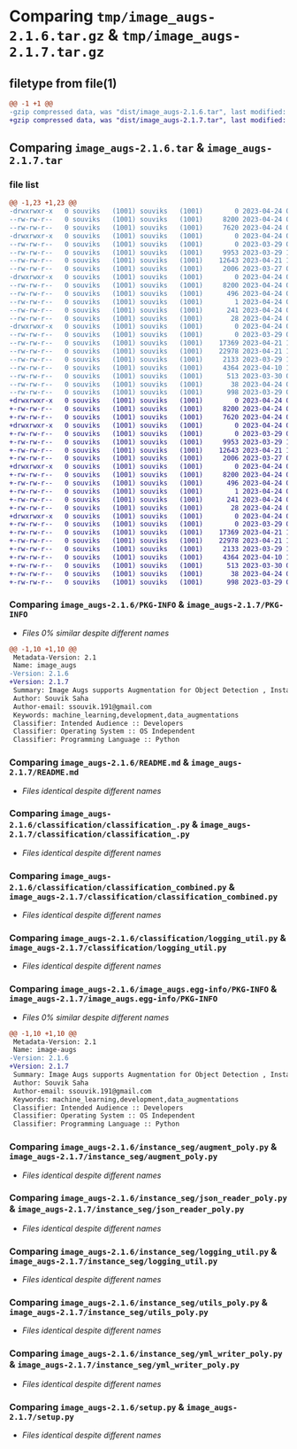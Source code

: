# Comparing `tmp/image_augs-2.1.6.tar.gz` & `tmp/image_augs-2.1.7.tar.gz`

## filetype from file(1)

```diff
@@ -1 +1 @@
-gzip compressed data, was "dist/image_augs-2.1.6.tar", last modified: Mon Apr 24 09:37:12 2023, max compression
+gzip compressed data, was "dist/image_augs-2.1.7.tar", last modified: Mon Apr 24 09:58:14 2023, max compression
```

## Comparing `image_augs-2.1.6.tar` & `image_augs-2.1.7.tar`

### file list

```diff
@@ -1,23 +1,23 @@
-drwxrwxr-x   0 souviks   (1001) souviks   (1001)        0 2023-04-24 09:37:12.000000 image_augs-2.1.6/
--rw-rw-r--   0 souviks   (1001) souviks   (1001)     8200 2023-04-24 09:37:12.000000 image_augs-2.1.6/PKG-INFO
--rw-rw-r--   0 souviks   (1001) souviks   (1001)     7620 2023-04-24 05:37:53.000000 image_augs-2.1.6/README.md
-drwxrwxr-x   0 souviks   (1001) souviks   (1001)        0 2023-04-24 09:37:12.000000 image_augs-2.1.6/classification/
--rw-rw-r--   0 souviks   (1001) souviks   (1001)        0 2023-03-29 09:58:53.000000 image_augs-2.1.6/classification/__init__.py
--rw-rw-r--   0 souviks   (1001) souviks   (1001)     9953 2023-03-29 13:10:42.000000 image_augs-2.1.6/classification/classification_.py
--rw-rw-r--   0 souviks   (1001) souviks   (1001)    12643 2023-04-21 14:07:26.000000 image_augs-2.1.6/classification/classification_combined.py
--rw-rw-r--   0 souviks   (1001) souviks   (1001)     2006 2023-03-27 09:44:23.000000 image_augs-2.1.6/classification/logging_util.py
-drwxrwxr-x   0 souviks   (1001) souviks   (1001)        0 2023-04-24 09:37:12.000000 image_augs-2.1.6/image_augs.egg-info/
--rw-rw-r--   0 souviks   (1001) souviks   (1001)     8200 2023-04-24 09:37:11.000000 image_augs-2.1.6/image_augs.egg-info/PKG-INFO
--rw-rw-r--   0 souviks   (1001) souviks   (1001)      496 2023-04-24 09:37:11.000000 image_augs-2.1.6/image_augs.egg-info/SOURCES.txt
--rw-rw-r--   0 souviks   (1001) souviks   (1001)        1 2023-04-24 09:37:11.000000 image_augs-2.1.6/image_augs.egg-info/dependency_links.txt
--rw-rw-r--   0 souviks   (1001) souviks   (1001)      241 2023-04-24 09:37:11.000000 image_augs-2.1.6/image_augs.egg-info/requires.txt
--rw-rw-r--   0 souviks   (1001) souviks   (1001)       28 2023-04-24 09:37:11.000000 image_augs-2.1.6/image_augs.egg-info/top_level.txt
-drwxrwxr-x   0 souviks   (1001) souviks   (1001)        0 2023-04-24 09:37:12.000000 image_augs-2.1.6/instance_seg/
--rw-rw-r--   0 souviks   (1001) souviks   (1001)        0 2023-03-29 09:58:39.000000 image_augs-2.1.6/instance_seg/__init__.py
--rw-rw-r--   0 souviks   (1001) souviks   (1001)    17369 2023-04-21 13:36:30.000000 image_augs-2.1.6/instance_seg/augment_poly.py
--rw-rw-r--   0 souviks   (1001) souviks   (1001)    22978 2023-04-21 14:06:43.000000 image_augs-2.1.6/instance_seg/json_reader_poly.py
--rw-rw-r--   0 souviks   (1001) souviks   (1001)     2133 2023-03-29 13:20:57.000000 image_augs-2.1.6/instance_seg/logging_util.py
--rw-rw-r--   0 souviks   (1001) souviks   (1001)     4364 2023-04-10 10:20:24.000000 image_augs-2.1.6/instance_seg/utils_poly.py
--rw-rw-r--   0 souviks   (1001) souviks   (1001)      513 2023-03-30 08:41:48.000000 image_augs-2.1.6/instance_seg/yml_writer_poly.py
--rw-rw-r--   0 souviks   (1001) souviks   (1001)       38 2023-04-24 09:37:12.000000 image_augs-2.1.6/setup.cfg
--rw-rw-r--   0 souviks   (1001) souviks   (1001)      998 2023-03-29 09:59:13.000000 image_augs-2.1.6/setup.py
+drwxrwxr-x   0 souviks   (1001) souviks   (1001)        0 2023-04-24 09:58:14.000000 image_augs-2.1.7/
+-rw-rw-r--   0 souviks   (1001) souviks   (1001)     8200 2023-04-24 09:58:14.000000 image_augs-2.1.7/PKG-INFO
+-rw-rw-r--   0 souviks   (1001) souviks   (1001)     7620 2023-04-24 05:37:53.000000 image_augs-2.1.7/README.md
+drwxrwxr-x   0 souviks   (1001) souviks   (1001)        0 2023-04-24 09:58:14.000000 image_augs-2.1.7/classification/
+-rw-rw-r--   0 souviks   (1001) souviks   (1001)        0 2023-03-29 09:58:53.000000 image_augs-2.1.7/classification/__init__.py
+-rw-rw-r--   0 souviks   (1001) souviks   (1001)     9953 2023-03-29 13:10:42.000000 image_augs-2.1.7/classification/classification_.py
+-rw-rw-r--   0 souviks   (1001) souviks   (1001)    12643 2023-04-21 14:07:26.000000 image_augs-2.1.7/classification/classification_combined.py
+-rw-rw-r--   0 souviks   (1001) souviks   (1001)     2006 2023-03-27 09:44:23.000000 image_augs-2.1.7/classification/logging_util.py
+drwxrwxr-x   0 souviks   (1001) souviks   (1001)        0 2023-04-24 09:58:14.000000 image_augs-2.1.7/image_augs.egg-info/
+-rw-rw-r--   0 souviks   (1001) souviks   (1001)     8200 2023-04-24 09:58:14.000000 image_augs-2.1.7/image_augs.egg-info/PKG-INFO
+-rw-rw-r--   0 souviks   (1001) souviks   (1001)      496 2023-04-24 09:58:14.000000 image_augs-2.1.7/image_augs.egg-info/SOURCES.txt
+-rw-rw-r--   0 souviks   (1001) souviks   (1001)        1 2023-04-24 09:58:14.000000 image_augs-2.1.7/image_augs.egg-info/dependency_links.txt
+-rw-rw-r--   0 souviks   (1001) souviks   (1001)      241 2023-04-24 09:58:14.000000 image_augs-2.1.7/image_augs.egg-info/requires.txt
+-rw-rw-r--   0 souviks   (1001) souviks   (1001)       28 2023-04-24 09:58:14.000000 image_augs-2.1.7/image_augs.egg-info/top_level.txt
+drwxrwxr-x   0 souviks   (1001) souviks   (1001)        0 2023-04-24 09:58:14.000000 image_augs-2.1.7/instance_seg/
+-rw-rw-r--   0 souviks   (1001) souviks   (1001)        0 2023-03-29 09:58:39.000000 image_augs-2.1.7/instance_seg/__init__.py
+-rw-rw-r--   0 souviks   (1001) souviks   (1001)    17369 2023-04-21 13:36:30.000000 image_augs-2.1.7/instance_seg/augment_poly.py
+-rw-rw-r--   0 souviks   (1001) souviks   (1001)    22978 2023-04-21 14:06:43.000000 image_augs-2.1.7/instance_seg/json_reader_poly.py
+-rw-rw-r--   0 souviks   (1001) souviks   (1001)     2133 2023-03-29 13:20:57.000000 image_augs-2.1.7/instance_seg/logging_util.py
+-rw-rw-r--   0 souviks   (1001) souviks   (1001)     4364 2023-04-10 10:20:24.000000 image_augs-2.1.7/instance_seg/utils_poly.py
+-rw-rw-r--   0 souviks   (1001) souviks   (1001)      513 2023-03-30 08:41:48.000000 image_augs-2.1.7/instance_seg/yml_writer_poly.py
+-rw-rw-r--   0 souviks   (1001) souviks   (1001)       38 2023-04-24 09:58:14.000000 image_augs-2.1.7/setup.cfg
+-rw-rw-r--   0 souviks   (1001) souviks   (1001)      998 2023-03-29 09:59:13.000000 image_augs-2.1.7/setup.py
```

### Comparing `image_augs-2.1.6/PKG-INFO` & `image_augs-2.1.7/PKG-INFO`

 * *Files 0% similar despite different names*

```diff
@@ -1,10 +1,10 @@
 Metadata-Version: 2.1
 Name: image_augs
-Version: 2.1.6
+Version: 2.1.7
 Summary: Image Augs supports Augmentation for Object Detection , Instance Segmentation and classification tasks.
 Author: Souvik Saha
 Author-email: ssouvik.191@gmail.com
 Keywords: machine_learning,development,data_augmentations
 Classifier: Intended Audience :: Developers
 Classifier: Operating System :: OS Independent
 Classifier: Programming Language :: Python
```

### Comparing `image_augs-2.1.6/README.md` & `image_augs-2.1.7/README.md`

 * *Files identical despite different names*

### Comparing `image_augs-2.1.6/classification/classification_.py` & `image_augs-2.1.7/classification/classification_.py`

 * *Files identical despite different names*

### Comparing `image_augs-2.1.6/classification/classification_combined.py` & `image_augs-2.1.7/classification/classification_combined.py`

 * *Files identical despite different names*

### Comparing `image_augs-2.1.6/classification/logging_util.py` & `image_augs-2.1.7/classification/logging_util.py`

 * *Files identical despite different names*

### Comparing `image_augs-2.1.6/image_augs.egg-info/PKG-INFO` & `image_augs-2.1.7/image_augs.egg-info/PKG-INFO`

 * *Files 0% similar despite different names*

```diff
@@ -1,10 +1,10 @@
 Metadata-Version: 2.1
 Name: image-augs
-Version: 2.1.6
+Version: 2.1.7
 Summary: Image Augs supports Augmentation for Object Detection , Instance Segmentation and classification tasks.
 Author: Souvik Saha
 Author-email: ssouvik.191@gmail.com
 Keywords: machine_learning,development,data_augmentations
 Classifier: Intended Audience :: Developers
 Classifier: Operating System :: OS Independent
 Classifier: Programming Language :: Python
```

### Comparing `image_augs-2.1.6/instance_seg/augment_poly.py` & `image_augs-2.1.7/instance_seg/augment_poly.py`

 * *Files identical despite different names*

### Comparing `image_augs-2.1.6/instance_seg/json_reader_poly.py` & `image_augs-2.1.7/instance_seg/json_reader_poly.py`

 * *Files identical despite different names*

### Comparing `image_augs-2.1.6/instance_seg/logging_util.py` & `image_augs-2.1.7/instance_seg/logging_util.py`

 * *Files identical despite different names*

### Comparing `image_augs-2.1.6/instance_seg/utils_poly.py` & `image_augs-2.1.7/instance_seg/utils_poly.py`

 * *Files identical despite different names*

### Comparing `image_augs-2.1.6/instance_seg/yml_writer_poly.py` & `image_augs-2.1.7/instance_seg/yml_writer_poly.py`

 * *Files identical despite different names*

### Comparing `image_augs-2.1.6/setup.py` & `image_augs-2.1.7/setup.py`

 * *Files identical despite different names*

